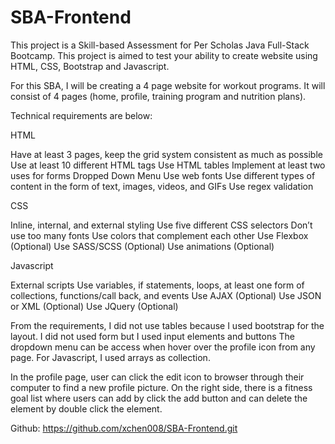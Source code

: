 # SBA-Frontend

This project is a Skill-based Assessment for Per Scholas Java Full-Stack Bootcamp. This project is aimed to test your ability to create website using HTML, CSS, Bootstrap and Javascript. 

For this SBA, I will be creating a 4 page website for workout programs. It will consist of 4 pages (home, profile, training program and nutrition plans). 

Technical requirements are below:

HTML

Have at least 3 pages, keep the grid system consistent as much as possible
Use at least 10 different HTML tags
Use HTML tables
Implement at least two uses for forms
Dropped Down Menu 
Use web fonts
Use different types of content in the form of text, images, videos, and GIFs
Use regex validation

CSS

Inline, internal, and external styling
Use five different CSS selectors
Don’t use too many fonts
Use colors that complement each other
Use Flexbox (Optional)
Use SASS/SCSS (Optional)
Use animations (Optional)

Javascript

External scripts
Use variables, if statements, loops, at least one form of collections, functions/call back, and events
Use AJAX (Optional) 
Use JSON or XML (Optional)
Use JQuery (Optional)


From the requirements, I did not use tables because I used bootstrap for the layout. I did not used form but I used input elements and buttons
The dropdown menu can be access when hover over the profile icon from any page. For Javascript, I used arrays as collection. 

In the profile page, user can click the edit icon to browser through their computer to find a new profile picture. On the right side, there is a fitness goal list where users can add by click the add button and can delete the element by double click the element. 

Github: https://github.com/xchen008/SBA-Frontend.git
